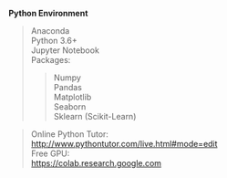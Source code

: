 **Python Environment**  
> Anaconda  
> Python 3.6+  
> Jupyter Notebook  
> Packages:  
>> Numpy  
>> Pandas  
>> Matplotlib  
>> Seaborn   
>> Sklearn (Scikit-Learn)  

> Online Python Tutor:
> http://www.pythontutor.com/live.html#mode=edit   
> Free GPU:   
> https://colab.research.google.com
